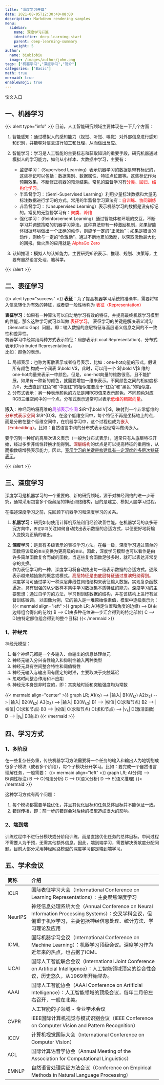```yaml
---
title: "深度学习开篇"
date: 2021-08-05T12:30:40+08:00
description: Markdown rendering samples
menu:
  sidebar:
    name: 深度学习开篇
    identifier: deep-learning-start
    parent: deep-learning-summary
    weight: 5
author:
  name: biubiobiu
  image: /images/author/john.png
tags: ["机器学习","深度学习","简介"]
categories: ["Basic"]
math: true
mermaid: true
enableEmoji: true
---
```



<a href="https://openaccess.thecvf.com/menu" target="blank">论文入口</a>

## 一、机器学习
{{< alert type="info" >}}
目前，人工智能研究领域主要体现在一下几个方面：
1. 智能感知：通过模拟人的感知能力（视觉、听觉、嗅觉）对外部信息进行感知和识别，并能够对信息进行加工和处理，从而做出反应。
2. 智能学习：学习是人工智能的主要标志和获取知识的重要手段，研究机器通过模拟人的学习能力，如何从小样本、大数据中学习，主要有：
    * 监督学习：（Supervised Learning）表示机器学习的数据是带有标记的，这些标记可以包括：数据类别、数据属性、特征点位置等。这些标记作为预期效果，不断修正机器的预测结果。常见的监督学习有<font color=#f00000>分类、回归、结构化学习</font>。
    * 半监督学习：（Semi-Supervised Learning）利用少量标注数据和大量无标注数据进行学习的方式。常用的半监督学习算法有：<font color=#f00000>自训练、协同训练</font>
    * 非监督学习：（Unsupervised Learning）表示机器学习的数据是没有标记的。常见的无监督学习有：<font color=#f00000>聚类、降维</font>
    * 强化学习：（Reinforcement Learning）通过智能体和环境的交互，不断学习并调整策略的机器学习算法。这种算法带有一种激励机制，如果智能体根据环境做出一个正确的动作，则施予一定的“正激励”；如果是错误的动作，则给与一定的“负激励”。通过不断地累加激励，以获取激励最大化的回报。做火热的应用就是 <font color=#f00000>AlphaGo Zero</font>

3. 认知推理：模拟人的认知能力，主要研究知识表示、推理、规划、决策等，主要有自然语言处理、脑科学。

{{< /alert >}}

## 二、表征学习
{{< alert type="success" >}}
**表征**：为了提高机器学习系统的准确率，需要将输入信息转化为有效的特征，或者更一般性地称为 <font color=#f00000>表征（Representation）</font> <br>

**表征学习**：如果有一种算法可以自动地学习有效的特征，并提高最终机器学习模型的性能，那么这种学习就可以叫做 <font color=#f00000>表征学习</font>。
表征学习的关键是解决语义鸿沟（Semantic Gap）问题。即：输入数据的底层特征与高层语义信息之间的不一致性和差异性。<br>
机器学习中经常用两种方式表示特征：局部表示(Local Representation)、分布式表示(Distributed Representation)。<br>
比如：颜色的表示。
1. 局部表示：也称为离散表示或者符号表示，比如：one-hot向量的形式。假设所有颜色 构成一个词表 $\bold V$，此时，可以用一个 $|\bold V|$ 维的one-hot向量来表示一中颜色。但是，one-hot向量的维数很高，且不能扩展，如果有一种新的颜色，就需要增加一维来表示。不同颜色之间的相似度都为0，无法直到“红色”和“中国红”的相似度要高于“红色”和“黑色”的相似度。
2. 分布式表示：另一种表示颜色的方法是用RGB值来表示颜色，不同颜色对应RGB三维空间中的一个点。分布式表示通常可以表示<font color=#f00000>低维的稠密向量</font>。

**嵌入**：神经网络将高维的<font color=#a020f0>局部表示空间</font> $\R^{|\bold V|}$，映射到一个非常低维的<font color=#a00000>分布式表示空间</font> $\R^{D}$。在这个低维空间中，每个特征不再是坐标轴上的点，而是分散在整个低维空间中，在机器学习中，这个过程也成为<font color=#a00000>嵌入（Embedding）</font>。比如：自然语言中词的分布式表示也经常叫做词嵌入。<br>

要学习到一种好的高层次语义表示（一般为分布式表示），通常只有从底层特征开始，经过多步非线性转换才能得到。<font color=#a00000>深层结构</font>的优点是可以提高特征的重用性，从而指数级增强表示能力。因此，<a href="https://arxiv.org/pdf/1206.5538.pdf" target="bland">表示学习的关键是构建具有一定深度的多层次特征表示</a>。



{{< /alert >}}

## 三、深度学习

深度学习是机器学习的一个重要的、新的研究领域，源于对神经网络的进一步研究，通常采用包含多个隐藏层的神经网络结构，目的是建立、模拟人脑学习过程。<br>

在描述深度学习之前，先回顾下机器学习和深度学习的关系。

1. **机器学习**：研究如何使用计算机系统利用经验改善性能。在机器学习的众多研究方向中，`表征学习`关注如何自动找出表示数据的合适方式，以便更好地将输入变换为正确的输出。

2. **深度学习**：是具有多级表示的表征学习方法。在每一级，深度学习通过简单的函数将该级的`表示`变换为更高级的`表示`。因此，深度学习模型也可以看作是由许多简单函数复合而成的函数。当这些复合函数足够多时，就可以表达非常复杂的变换。<br>
作为表征学习的一种，深度学习将自动找出每一级表示数据的合适方式。逐级表示越来越抽象的概念或模式。<font color=#a00000>高层特征是由底层特征通过推演归纳得到。</font><br>
深度学习可通过学习一种深层非线性网络结构来表征输入数据，实现复杂函数逼近，具有很强的从少数样本集中学习数据集本质特征的能力。深度学习的主要思想：通过自学习的方法，学习到训练数据的结构，并在该结构上进行有监督训练微调。
以图像为例，它的输入是一堆原始像素值，模型中逐级表示为：
{{< mermaid align="left" >}}
graph LR;
    A(特定位置和角度的边缘) --> B(由边缘组合得出的花纹)
    B --> C(由多种花纹进一步汇合得到的特定部位)
    C --> D(由特定部位组合得到的整个目标)
{{< /mermaid >}}

### 1、神经元

神经元模型：
1. 每个神经元都是一个多输入、单输出的信息处理单元
2. 神经元输入分兴奋性输入和抑制性输入两种类型
3. 神经元具有空间整合特性和阈值特性
4. 神经元输入与输出间有固定的时滞，主要取决于突触延迟
5. 忽略时间整合作用和不应期
6. 神经元本身是非时变的，即：其突触时延和突触强度均为常数

{{< mermaid align="center" >}}
graph LR;
    A1(x<sub>1</sub>) --> |输入| B1(W<sub>k1</sub>)
    A2(x<sub>2</sub>) --> |输入| B2(W<sub>k2</sub>)
    A3(x<sub>3</sub>) --> |输入| B3(W<sub>k3</sub>)
    B1 --> |权值| C(求和节点)
    B2 --> |权值| C(求和节点)
    B3 --> |权值| C(求和节点)
    C(求和节点) --> |v<sub>k</sub>| D(激活函数)
    D --> |y<sub>k</sub>| E(输出)
{{< /mermaid >}}

## 四、学习方式

### 1、多阶段

在一些复杂任务重，传统机器学习方法需要将一个任务的输入和输出人为地切割成很多子模块（或者多个阶段），每个子模块分开学习。比如：要完成一个自然语言理解任务，一般需要：
{{< mermaid align="left" >}}
graph LR;
    A(分词) --> B(词性标注)
    B --> C(句法分析)
    C --> D(语义分析)
    D --> E(语义推理)
{{< /mermaid >}}

这种学习方式有两个问题：
1. 每个模块都需要单独优化，并且其优化目标和任务总体目标并不能保证一致。
2. 错误传播，即：前一步的错误会对后续的模型造成很大的影响。

### 2、端到端

训练过程中不进行分模块或分阶段训练，而是直接优化任务的总体目标。中间过程不需要人为干预，无需其他额外信息。因此，端到端学习，需要解决贡献度分配问题。目前大部分采用神经网路模型的深度学习都是端到端学习。


## 五、学术会议

|简称|介绍|
|:--|:--|
|ICLR|国际表征学习大会（International Conference on Learning Representations）: 主要聚焦深度学习|
|NeurIPS|神经信息处理系统大会（Annual Conference on Neural Information Processing Systems）：交叉学科会议，但偏重于机器学习，主要包括神经信息处理、统计方法、学习理论及应用|
|ICML|国际机器学习会议（International Conference on Machine Learning）：机器学习顶级会议。深度学习作为近年来的热点，也占据了ICML|
|IJCAI|国际人工智能联合会议（International Joint Conference on Artificial Intelligence）：人工智能领域顶尖的综合性会议，历史悠久，从1969年开始举办。|
|AAAI|国际人工智能协会（AAAI Conference on Artificial Intelligence）：人工智能领域的顶级会议，每年二月份左右召开，一般在北美。|
||人工智能的子领域 - 专业学术会议|
|CVPR|IEEE国际计算机视觉与模式识别会议（IEEE Conference on Computer Vision and Pattern Recognition）|
|ICCV|计算机视觉国际大会（International Conference on Computer Vision）|
|ACL|国际计算语音学协会（Annual Meeting of the Association for Computational Linguistics）|
|EMNLP|自然语言处理实证方法会议（Conference on Empirical Methods in Natural Language Processing）|

